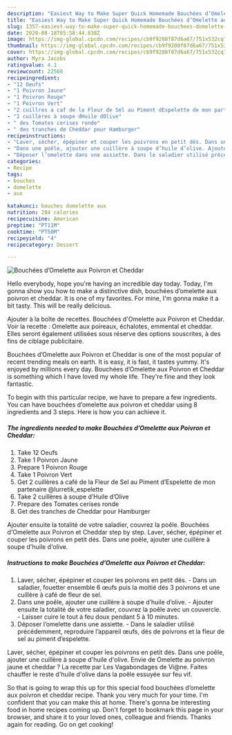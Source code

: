 ```yaml
---
description: "Easiest Way to Make Super Quick Homemade Bouchées d’Omelette aux Poivron et Cheddar"
title: "Easiest Way to Make Super Quick Homemade Bouchées d’Omelette aux Poivron et Cheddar"
slug: 1357-easiest-way-to-make-super-quick-homemade-bouchees-domelette-aux-poivron-et-cheddar
date: 2020-08-18T05:58:44.838Z
image: https://img-global.cpcdn.com/recipes/cb9f9208f87d6a67/751x532cq70/bouchees-domelette-aux-poivron-et-cheddar-photo-principale-de-la-recette.jpg
thumbnail: https://img-global.cpcdn.com/recipes/cb9f9208f87d6a67/751x532cq70/bouchees-domelette-aux-poivron-et-cheddar-photo-principale-de-la-recette.jpg
cover: https://img-global.cpcdn.com/recipes/cb9f9208f87d6a67/751x532cq70/bouchees-domelette-aux-poivron-et-cheddar-photo-principale-de-la-recette.jpg
author: Myra Jacobs
ratingvalue: 4.1
reviewcount: 22560
recipeingredient:
- "12 Oeufs"
- "1 Poivron Jaune"
- "1 Poivron Rouge"
- "1 Poivron Vert"
- "2 cuillres a caf de la Fleur de Sel au Piment dEspelette de mon partenaire lurretik_espelette"
- "2 cuillères à soupe dHuile dOlive"
- " des Tomates cerises ronde"
- " des tranches de Cheddar pour Hamburger"
recipeinstructions:
- "Laver, sécher, épépiner et couper les poivrons en petit dés. Dans un saladier, fouetter ensemble 6 œufs puis la moitié dés 3 poivrons et une cuillère à café de fleur de sel."
- "Dans une poêle, ajouter une cuillère à soupe d’huile d’olive. Ajouter ensuite la totalité de votre saladier, couvrez la poêle avec un couvercle. Laisser cuire le tout à feu doux pendant 5 à 10 minutes."
- "Déposer l’omelette dans une assiette. Dans le saladier utilisé précédemment, reproduire l’appareil œufs, dés de poivrons et la fleur de sel au piment d’espelette."
categories:
- Recipe
tags:
- bouches
- domelette
- aux

katakunci: bouches domelette aux 
nutrition: 284 calories
recipecuisine: American
preptime: "PT11M"
cooktime: "PT50M"
recipeyield: "4"
recipecategory: Dessert

---
```



![Bouchées d’Omelette aux Poivron et Cheddar](https://img-global.cpcdn.com/recipes/cb9f9208f87d6a67/751x532cq70/bouchees-domelette-aux-poivron-et-cheddar-photo-principale-de-la-recette.jpg)

Hello everybody, hope you're having an incredible day today. Today, I'm gonna show you how to make a distinctive dish, bouchées d’omelette aux poivron et cheddar. It is one of my favorites. For mine, I'm gonna make it a bit tasty. This will be really delicious.

Ajouter à la boîte de recettes. Bouchées d&#39;Omelette aux Poivron et Cheddar. Voir la recette : Omelette aux poireaux, échalotes, emmental et cheddar. Elles seront également utilisées sous réserve des options souscrites, à des fins de ciblage publicitaire.

Bouchées d’Omelette aux Poivron et Cheddar is one of the most popular of recent trending meals on earth. It is easy, it is fast, it tastes yummy. It's enjoyed by millions every day. Bouchées d’Omelette aux Poivron et Cheddar is something which I have loved my whole life. They're fine and they look fantastic.


To begin with this particular recipe, we have to prepare a few ingredients. You can have bouchées d’omelette aux poivron et cheddar using 8 ingredients and 3 steps. Here is how you can achieve it.

<!--inarticleads1-->

##### The ingredients needed to make Bouchées d’Omelette aux Poivron et Cheddar:

1. Take 12 Oeufs
1. Take 1 Poivron Jaune
1. Prepare 1 Poivron Rouge
1. Take 1 Poivron Vert
1. Get 2 cuillères a café de la Fleur de Sel au Piment d’Espelette de mon partenaire @lurretik_espelette
1. Take 2 cuillères à soupe d’Huile d’Olive
1. Prepare  des Tomates cerises ronde
1. Get  des tranches de Cheddar pour Hamburger


Ajouter ensuite la totalité de votre saladier, couvrez la poêle. Bouchées d&#39;Omelette aux Poivron et Cheddar step by step. Laver, sécher, épépiner et couper les poivrons en petit dés. Dans une poêle, ajouter une cuillère à soupe d&#39;huile d&#39;olive. 

<!--inarticleads2-->

##### Instructions to make Bouchées d’Omelette aux Poivron et Cheddar:

1. Laver, sécher, épépiner et couper les poivrons en petit dés. - Dans un saladier, fouetter ensemble 6 œufs puis la moitié dés 3 poivrons et une cuillère à café de fleur de sel.
1. Dans une poêle, ajouter une cuillère à soupe d’huile d’olive. - Ajouter ensuite la totalité de votre saladier, couvrez la poêle avec un couvercle. - Laisser cuire le tout à feu doux pendant 5 à 10 minutes.
1. Déposer l’omelette dans une assiette. - Dans le saladier utilisé précédemment, reproduire l’appareil œufs, dés de poivrons et la fleur de sel au piment d’espelette.


Laver, sécher, épépiner et couper les poivrons en petit dés. Dans une poêle, ajouter une cuillère à soupe d&#39;huile d&#39;olive. Envie de Omelette au poivron jaune et cheddar ? La recette par Les Vagabondages de Vi@ne. Faites chauffer le reste d&#39;huile d&#39;olive dans la poêle essuyée sur feu vif. 

So that is going to wrap this up for this special food bouchées d’omelette aux poivron et cheddar recipe. Thank you very much for your time. I'm confident that you can make this at home. There's gonna be interesting food in home recipes coming up. Don't forget to bookmark this page in your browser, and share it to your loved ones, colleague and friends. Thanks again for reading. Go on get cooking!
